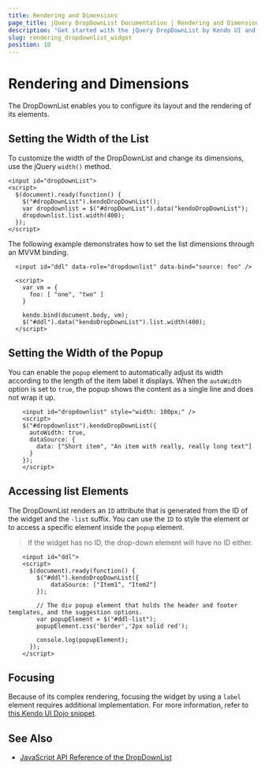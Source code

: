```yaml
---
title: Rendering and Dimensions
page_title: jQuery DropDownList Documentation | Rendering and Dimensions
description: "Get started with the jQuery DropDownList by Kendo UI and configure its layout and the rendering of its elements."
slug: rendering_dropdownlist_widget
position: 10
---
```


# Rendering and Dimensions

The DropDownList enables you to configure its layout and the rendering of its elements.

## Setting the Width of the List

To customize the width of the DropDownList and change its dimensions, use the jQuery `width()` method.

    <input id="dropDownList">
    <script>
      $(document).ready(function() {
        $("#dropDownList").kendoDropDownList();
        var dropdownlist = $("#dropDownList").data("kendoDropDownList");
        dropdownlist.list.width(400);
      });
    </script>

The following example demonstrates how to set the list dimensions through an MVVM binding.

```dojo
  <input id="ddl" data-role="dropdownlist" data-bind="source: foo" />

  <script>
    var vm = {
      foo: [ "one", "two" ]
    }

    kendo.bind(document.body, vm);
    $("#ddl").data("kendoDropDownList").list.width(400);
  </script>
```

## Setting the Width of the Popup

You can enable the `popup` element to automatically adjust its width according to the length of the item label it displays. When the `autoWidth` option is set to `true`, the popup shows the content as a single line and does not wrap it up.

```dojo
    <input id="dropdownlist" style="width: 100px;" />
    <script>
    $("#dropdownlist").kendoDropDownList({
      autoWidth: true,
      dataSource: {
        data: ["Short item", "An item with really, really long text"]
      }
    });
    </script>
```

## Accessing list Elements

The DropDownList renders an `ID` attribute that is generated from the ID of the widget and the `-list` suffix. You can use the `ID` to style the element or to access a specific element inside the `popup` element.

> If the widget has no ID, the drop-down element will have no ID either.

```dojo
    <input id="ddl">
    <script>
      $(document).ready(function() {
        $("#ddl").kendoDropDownList({
            dataSource: ["Item1", "Item2"]
        });

        // The div popup element that holds the header and footer templates, and the suggestion options.
        var popupElement = $("#ddl-list");
        popupElement.css('border','2px solid red');

        console.log(popupElement);
      });
    </script>
```

## Focusing

Because of its complex rendering, focusing the widget by using a `label` element requires additional implementation. For more information, refer to [this Kendo UI Dojo snippet](https://dojo.telerik.com/uSeho).

## See Also

* [JavaScript API Reference of the DropDownList](/api/javascript/ui/dropdownlist)
